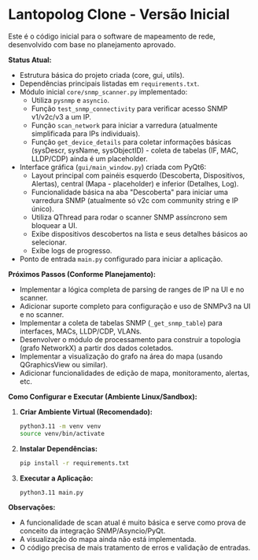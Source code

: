 # Lantopolog Clone - Versão Inicial

Este é o código inicial para o software de mapeamento de rede, desenvolvido com base no planejamento aprovado.

**Status Atual:**

*   Estrutura básica do projeto criada (core, gui, utils).
*   Dependências principais listadas em `requirements.txt`.
*   Módulo inicial `core/snmp_scanner.py` implementado:
    *   Utiliza `pysnmp` e `asyncio`.
    *   Função `test_snmp_connectivity` para verificar acesso SNMP v1/v2c/v3 a um IP.
    *   Função `scan_network` para iniciar a varredura (atualmente simplificada para IPs individuais).
    *   Função `get_device_details` para coletar informações básicas (sysDescr, sysName, sysObjectID) - coleta de tabelas (IF, MAC, LLDP/CDP) ainda é um placeholder.
*   Interface gráfica (`gui/main_window.py`) criada com PyQt6:
    *   Layout principal com painéis esquerdo (Descoberta, Dispositivos, Alertas), central (Mapa - placeholder) e inferior (Detalhes, Log).
    *   Funcionalidade básica na aba "Descoberta" para iniciar uma varredura SNMP (atualmente só v2c com community string e IP único).
    *   Utiliza QThread para rodar o scanner SNMP assíncrono sem bloquear a UI.
    *   Exibe dispositivos descobertos na lista e seus detalhes básicos ao selecionar.
    *   Exibe logs de progresso.
*   Ponto de entrada `main.py` configurado para iniciar a aplicação.

**Próximos Passos (Conforme Planejamento):**

*   Implementar a lógica completa de parsing de ranges de IP na UI e no scanner.
*   Adicionar suporte completo para configuração e uso de SNMPv3 na UI e no scanner.
*   Implementar a coleta de tabelas SNMP (`_get_snmp_table`) para interfaces, MACs, LLDP/CDP, VLANs.
*   Desenvolver o módulo de processamento para construir a topologia (grafo NetworkX) a partir dos dados coletados.
*   Implementar a visualização do grafo na área do mapa (usando QGraphicsView ou similar).
*   Adicionar funcionalidades de edição de mapa, monitoramento, alertas, etc.

**Como Configurar e Executar (Ambiente Linux/Sandbox):**

1.  **Criar Ambiente Virtual (Recomendado):**
    ```bash
    python3.11 -m venv venv
    source venv/bin/activate
    ```
2.  **Instalar Dependências:**
    ```bash
    pip install -r requirements.txt
    ```
3.  **Executar a Aplicação:**
    ```bash
    python3.11 main.py
    ```

**Observações:**

*   A funcionalidade de scan atual é muito básica e serve como prova de conceito da integração SNMP/Asyncio/PyQt.
*   A visualização do mapa ainda não está implementada.
*   O código precisa de mais tratamento de erros e validação de entradas.

